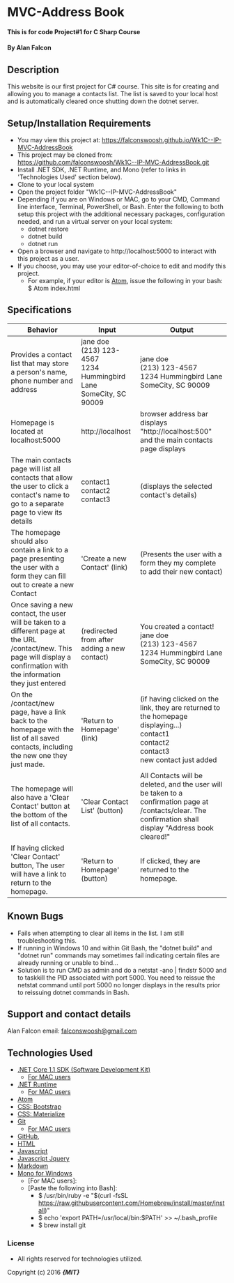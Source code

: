 # MVC-Address Book

#### This is for code Project#1 for C Sharp Course

#### By **Alan Falcon**

## Description

This website is our first project for C# course. This site is for creating and allowing you to manage a contacts list. The list is saved to your local host and is automatically cleared once shutting down the dotnet server.

## Setup/Installation Requirements

* You may view this project at: https://falconswoosh.github.io/Wk1C--IP-MVC-AddressBook
* This project may be cloned from:  https://github.com/falconswoosh/Wk1C--IP-MVC-AddressBook.git
* Install .NET SDK, .NET Runtime, and Mono (refer to links in 'Technologies Used' section below).
* Clone to your local system
* Open the project folder "Wk1C--IP-MVC-AddressBook"
* Depending if you are on Windows or MAC, go to your CMD, Command line interface, Terminal, PowerShell, or Bash. Enter the following to both setup this project with the additional necessary packages, configuration needed, and run a virtual server on your local system:
  * dotnet restore
  * dotnet build
  * dotnet run
* Open a browser and navigate to http://localhost:5000 to interact with this project as a user.
* If you choose, you may use your editor-of-choice to edit and modify this project.
    * For example, if your editor is [Atom](https://flight-manual.atom.io/getting-started/sections/installing-atom/), issue the following in your bash:
    $ Atom index.html

## Specifications    
| Behavior | Input | Output |
|---|---|---|
| Provides a contact list that may store a person's name, phone number and address |  jane doe<br />(213) 123-4567<br />1234 Hummingbird Lane<br />SomeCity, SC 90009 | jane doe<br />(213) 123-4567<br />1234 Hummingbird Lane<br />SomeCity, SC 90009 |
| Homepage is located at localhost:5000  | http://localhost | browser address bar displays "http://localhost:500" and the main contacts page displays |
| The main contacts page will list all contacts that allow the user to click  a contact's name to go to a separate page to view its details | contact1<br />contact2<br />contact3| (displays the selected contact's details)|
| The homepage should also contain a link to a page presenting the user with a form they can fill out to create a new Contact | 'Create a new Contact' (link) | (Presents the user with a form they my complete to add their new contact) |
|  Once saving a new contact, the user will be taken to a different page at the URL /contact/new. This page will display a confirmation with the information they just entered | (redirected from after adding a new contact) | You created a contact!<br />jane doe<br />(213) 123-4567<br />1234 Hummingbird Lane<br />SomeCity, SC 90009
| On the /contact/new page, have a link back to the homepage with the list of all saved contacts, including the new one they just made. | 'Return to Homepage' (link)| (if having clicked on the link, they are returned to the homepage displaying...)<br />contact1<br />contact2<br />contact3<br />new contact just added|
| The homepage will also have a 'Clear Contact' button at the bottom of the list of all contacts. | 'Clear Contact List' (button) | All Contacts will be deleted, and the user will be taken to a confirmation page at /contacts/clear. The confirmation shall display "Address book cleared!"|
| If having clicked 'Clear Contact' button, The user will have a link to return to the homepage. | 'Return to Homepage' (button)| If clicked, they are returned to the homepage.|


## Known Bugs

* Fails when attempting to clear all items in the list. I am still troubleshooting this.
* If running in Windows 10 and within Git Bash, the "dotnet build" and "dotnet run" commands may sometimes fail indicating certain files are already running or unable to bind...
* Solution is to run CMD as admin and do a netstat -ano | findstr 5000 and to taskkill the PID associated with port 5000. You need to reissue the netstat command until port 5000 no longer displays in the results prior to reissuing dotnet commands in Bash.

## Support and contact details

Alan Falcon email: [falconswoosh@gmail.com](falconswoosh@gmail.com)

## Technologies Used


* [.NET Core 1.1 SDK (Software Development Kit)](https://download.microsoft.com/download/F/4/F/F4FCB6EC-5F05-4DF8-822C-FF013DF1B17F/dotnet-dev-win-x64.1.1.4.exe)
  * [For MAC users](https://download.microsoft.com/download/F/4/F/F4FCB6EC-5F05-4DF8-822C-FF013DF1B17F/dotnet-dev-osx-x64.1.1.4.pkg)
* [.NET Runtime](https://download.microsoft.com/download/6/F/B/6FB4F9D2-699B-4A40-A674-B7FF41E0E4D2/dotnet-win-x64.1.1.4.exe)
  * [For MAC users](https://download.microsoft.com/download/6/F/B/6FB4F9D2-699B-4A40-A674-B7FF41E0E4D2/dotnet-osx-x64.1.1.4.pkg)
* [Atom](http://flight-manual.atom.io/getting-started/sections/why-atom/)
* [CSS: Bootstrap](https://www.google.com/url?sa=t&rct=j&q=&esrc=s&source=web&cd=1&cad=rja&uact=8&ved=0ahUKEwjswubPlLnWAhVGVRQKHaRLBkgQFggmMAA&url=https%3A%2F%2Fgetbootstrap.com%2Fcss%2F&usg=AFQjCNFpcAPIPLCu0F7w2NDTOafHdV8Pkw)
* [CSS: Materialize](http://materializecss.com/forms.html)
* [Git](https://git-for-windows.github.io/)
  * [For MAC users](https://git-for-windows.github.io/)
* [GitHub](https://github.com/),
* [HTML](http://htmlreference.io/)
* [Javascript](https://github.com/falconswoosh/intrWk2-tracksuggester)
* [Javascript Jquery](https://www.google.com/url?sa=t&rct=j&q=&esrc=s&source=web&cd=1&cad=rja&uact=8&ved=0ahUKEwiBj_WJlbnWAhWBLhQKHfHUAQEQFggmMAA&url=https%3A%2F%2Fjquery.com%2F&usg=AFQjCNFnz7C6MAXGLm7pVcOD_LrOjJUUiA)
* [Markdown](https://en.wikipedia.org/wiki/Markdown)
* [Mono for Windows](http://www.mono-project.com/download/#download-win)
  *  [For MAC users]:
    *  [Paste the following into Bash]:
        *  $ /usr/bin/ruby -e "$(curl -fsSL https://raw.githubusercontent.com/Homebrew/install/master/install)"
        *  $ echo 'export PATH=/usr/local/bin:$PATH' >> ~/.bash_profile
        *  $ brew install git              

### License
* All rights reserved for technologies utilized.

Copyright (c) 2016 **_{MIT}_**
